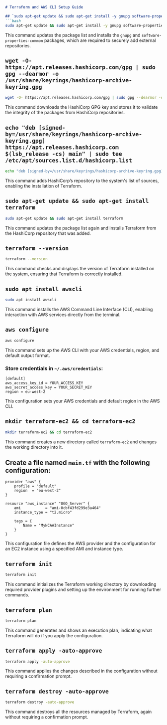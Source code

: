 
```markdown
# Terraform and AWS CLI Setup Guide

## `sudo apt-get update && sudo apt-get install -y gnupg software-properties-common`
```bash
sudo apt-get update && sudo apt-get install -y gnupg software-properties-common
```
This command updates the package list and installs the `gnupg` and `software-properties-common` packages, which are required to securely add external repositories.

## `wget -O- https://apt.releases.hashicorp.com/gpg | sudo gpg --dearmor -o /usr/share/keyrings/hashicorp-archive-keyring.gpg`
```bash
wget -O- https://apt.releases.hashicorp.com/gpg | sudo gpg --dearmor -o /usr/share/keyrings/hashicorp-archive-keyring.gpg
```
This command downloads the HashiCorp GPG key and stores it to validate the integrity of the packages from HashiCorp repositories.

## `echo "deb [signed-by=/usr/share/keyrings/hashicorp-archive-keyring.gpg] https://apt.releases.hashicorp.com $(lsb_release -cs) main" | sudo tee /etc/apt/sources.list.d/hashicorp.list`
```bash
echo "deb [signed-by=/usr/share/keyrings/hashicorp-archive-keyring.gpg] https://apt.releases.hashicorp.com $(lsb_release -cs) main" | sudo tee /etc/apt/sources.list.d/hashicorp.list
```
This command adds HashiCorp’s repository to the system's list of sources, enabling the installation of Terraform.

## `sudo apt-get update && sudo apt-get install terraform`
```bash
sudo apt-get update && sudo apt-get install terraform
```
This command updates the package list again and installs Terraform from the HashiCorp repository that was added.

## `terraform --version`
```bash
terraform --version
```
This command checks and displays the version of Terraform installed on the system, ensuring that Terraform is correctly installed.

## `sudo apt install awscli`
```bash
sudo apt install awscli
```
This command installs the AWS Command Line Interface (CLI), enabling interaction with AWS services directly from the terminal.

## `aws configure`
```bash
aws configure
```
This command sets up the AWS CLI with your AWS credentials, region, and default output format.

### Store credentials in `~/.aws/credentials`:
```plaintext
[default]
aws_access_key_id = YOUR_ACCESS_KEY
aws_secret_access_key = YOUR_SECRET_KEY
region = eu-west-2
```
This configuration sets your AWS credentials and default region in the AWS CLI.

## `mkdir terraform-ec2 && cd terraform-ec2`
```bash
mkdir terraform-ec2 && cd terraform-ec2
```
This command creates a new directory called `terraform-ec2` and changes the working directory into it.

## Create a file named `main.tf` with the following configuration:
```plaintext
provider "aws" {
    profile = "default"
    region  = "eu-west-2"
}

resource "aws_instance" "UGO_Server" {
    ami           = "ami-0cbf43fd299e3a464"
    instance_type = "t2.micro"

    tags = {
        Name = "MyNCAAInstance"
    }
}
```
This configuration file defines the AWS provider and the configuration for an EC2 instance using a specified AMI and instance type.

## `terraform init`
```bash
terraform init
```
This command initializes the Terraform working directory by downloading required provider plugins and setting up the environment for running further commands.

## `terraform plan`
```bash
terraform plan
```
This command generates and shows an execution plan, indicating what Terraform will do if you apply the configuration.

## `terraform apply -auto-approve`
```bash
terraform apply -auto-approve
```
This command applies the changes described in the configuration without requiring a confirmation prompt.

## `terraform destroy -auto-approve`
```bash
terraform destroy -auto-approve
```
This command destroys all the resources managed by Terraform, again without requiring a confirmation prompt.
```

